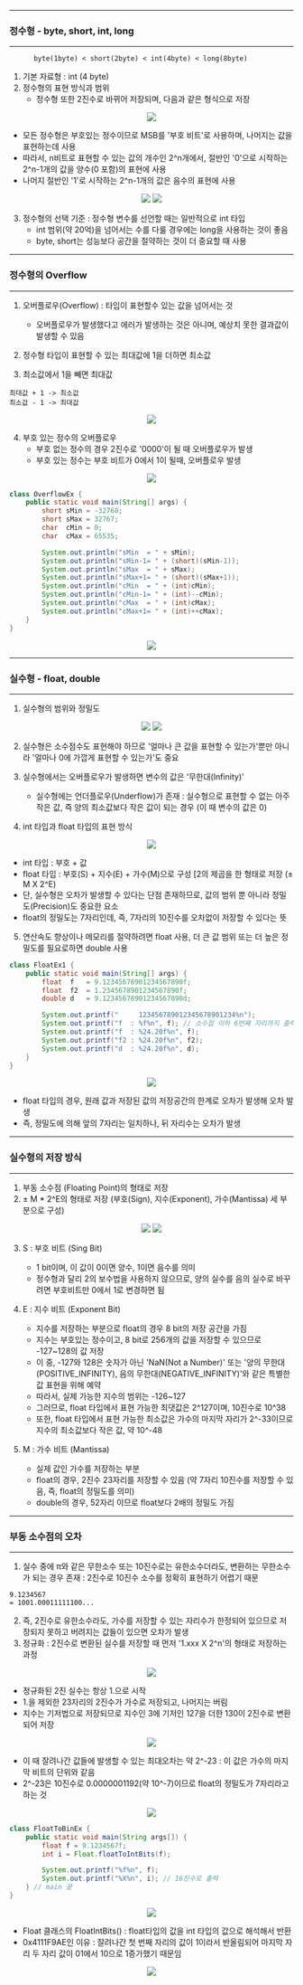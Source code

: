 -----
### 정수형 - byte, short, int, long
-----
          byte(1byte) < short(2byte) < int(4byte) < long(8byte)
1. 기본 자료형 : int (4 byte)
2. 정수형의 표현 방식과 범위
   - 정수형 또한 2진수로 바뀌어 저장되며, 다음과 같은 형식으로 저장

<div align="center">
<img src="https://github.com/sooyounghan/Java/assets/34672301/dadfda27-bd4e-4640-862f-ff0d22933d3c">
</div>

  - 모든 정수형은 부호있는 정수이므로 MSB를 '부호 비트'로 사용하며, 나머지는 값을 표현하는데 사용
  - 따라서, n비트로 표현할 수 있는 값의 개수인 2^n개에서, 절반인 '0'으로 시작하는 2^n-1개의 값을 양수(0 포함)의 표현에 사용
  - 나머지 절반인 '1'로 시작하는 2^n-1개의 값은 음수의 표현에 사용

<div align="center">
<img src="https://github.com/sooyounghan/Java/assets/34672301/d213e347-96e1-4335-915f-54378f3fe364">
<img src="https://github.com/sooyounghan/Java/assets/34672301/59bc58c5-bb44-4f8e-817d-76e4f186f69b">
</div>

3. 정수형의 선택 기준 : 정수형 변수를 선언할 때는 일반적으로 int 타입
   - int 범위(약 20억)을 넘어서는 수를 다룰 경우에는 long을 사용하는 것이 좋음
   - byte, short는 성능보다 공간을 절약하는 것이 더 중요할 때 사용

-----
### 정수형의 Overflow
-----
1. 오버플로우(Overflow) : 타입이 표현할수 있는 값을 넘어서는 것
   - 오버플로우가 발생했다고 에러가 발생하는 것은 아니며, 예상치 못한 결과값이 발생할 수 있음

2. 정수형 타입이 표현할 수 있는 최대값에 1을 더하면 최소값
3. 최소값에서 1을 빼면 최대값
```
최대값 + 1 -> 최소값
최소값 - 1 -> 최대값
```
<div align="center">
<img src="https://github.com/sooyounghan/Java/assets/34672301/6317760b-68d9-49db-bbcd-f7285eece148">
</div>

4. 부호 있는 정수의 오버플로우
   - 부호 없는 정수의 경우 2진수로 '0000'이 될 때 오버플로우가 발생
   - 부호 있는 정수는 부호 비트가 0에서 1이 될때, 오버플로우 발생
<div align="center">
<img src="https://github.com/sooyounghan/Java/assets/34672301/c7257823-f49d-4e4b-8e72-256c3098e56f">
</div>

```java
class OverflowEx {
	public static void main(String[] args) {
		short sMin = -32768;
		short sMax = 32767;
		char  cMin = 0;
		char  cMax = 65535;

		System.out.println("sMin  = " + sMin);
		System.out.println("sMin-1= " + (short)(sMin-1));
		System.out.println("sMax  = " + sMax);
		System.out.println("sMax+1= " + (short)(sMax+1));
		System.out.println("cMin  = " + (int)cMin);
		System.out.println("cMin-1= " + (int)--cMin);
		System.out.println("cMax  = " + (int)cMax);
		System.out.println("cMax+1= " + (int)++cMax);	
	}
}
```
<div align="center">
<img src="https://github.com/sooyounghan/Java/assets/34672301/52117baf-66b5-4486-b660-bcc6f4fe8141">
</div>

-----
### 실수형 - float, double
-----
1. 실수형의 범위와 정밀도
<div align="center">
<img src="https://github.com/sooyounghan/Java/assets/34672301/0b9a5725-3bd8-494d-a35b-961e49e80049">
<img src="https://github.com/sooyounghan/Java/assets/34672301/1992d5a1-3de0-4eb1-bf62-66138069a7c9">
</div>

2. 실수형은 소수점수도 표현해야 하므로 '얼마나 큰 값을 표현할 수 있는가'뿐만 아니라 '얼마나 0에 가깝게 표현할 수 있는가'도 중요
3. 실수형에서는 오버플로우가 발생하면 변수의 값은 '무한대(Infinity)'
   - 실수형에는 언더플로우(Underflow)가 존재 : 실수형으로 표현할 수 없는 아주 작은 값, 즉 양의 최소값보다 작은 값이 되는 경우 (이 때 변수의 값은 0)

4. int 타입과 float 타입의 표현 방식
<div align="center">
<img src="\https://github.com/sooyounghan/Java/assets/34672301/9d2c5296-b041-4a3d-9626-c7cea59fe149">
</div>

  - int 타입 : 부호 + 값
  - float 타입 : 부호(S) + 지수(E) + 가수(M)으로 구성 [2의 제곱을 한 형태로 저장 (± M X 2^E)
  - 단, 실수형은 오차가 발생할 수 있다는 단점 존재하므로, 값의 범위 뿐 아니라 정밀도(Precision)도 중요한 요소
  - float의 정밀도는 7자리인데, 즉, 7자리의 10진수를 오차없이 저장할 수 있다는 뜻

5. 연산속도 향상이나 메모리를 절약하려면 float 사용, 더 큰 값 범위 또는 더 높은 정밀도를 필요로하면 double 사용
```java
class FloatEx1 {
	public static void main(String[] args) {
		float  f   = 9.12345678901234567890f;
		float  f2  = 1.2345678901234567890f;
		double d   = 9.12345678901234567890d;

		System.out.printf("     123456789012345678901234%n");
		System.out.printf("f  : %f%n", f); // 소수점 이하 6번째 자리까지 출력
		System.out.printf("f  : %24.20f%n", f);
		System.out.printf("f2 : %24.20f%n", f2);
		System.out.printf("d  : %24.20f%n", d);
	}
}
```
<div align="center">
<img src="https://github.com/sooyounghan/Java/assets/34672301/edf3b66f-57b1-45f5-8a34-dc4a1696f475">
</div>

  - float 타입의 경우, 원래 값과 저장된 값의 저장공간의 한계로 오차가 발생해 오차 발생
  - 즉, 정밀도에 의해 앞의 7자리는 일치하나, 뒤 자리수는 오차가 발생

-----
### 실수형의 저장 방식
-----
1. 부동 소수점 (Floating Point)의 형태로 저장
2. ± M * 2^E의 형태로 저장 (부호(Sign), 지수(Exponent), 가수(Mantissa) 세 부분으로 구성)
<div align="center">
<img src="https://github.com/sooyounghan/Java/assets/34672301/ccbf7004-19bd-41af-914b-8a9ec735e9be">
<img src="https://github.com/sooyounghan/Java/assets/34672301/9dac791b-7cd0-4a8d-bd4a-8aae734a9f49">
</div>

3. S : 부호 비트 (Sing Bit)
   - 1 bit이며, 이 값이 0이면 양수, 1이면 음수를 의미
   - 정수형과 달리 2의 보수법을 사용하지 않으므로, 양의 실수를 음의 실수로 바꾸려면 부호비트만 0에서 1로 변경하면 됨

2. E : 지수 비트 (Exponent Bit)
   - 지수를 저장하는 부분으로 float의 경우 8 bit의 저장 공간을 가짐
   - 지수는 부호있는 정수이고, 8 bit로 256개의 값을 저장할 수 있으므로 -127~128의 값 저장
   - 이 중, -127와 128은 숫자가 아닌 'NaN(Not a Number)' 또는 '양의 무한대(POSITIVE_INFINITY), 음의 무한대(NEGATIVE_INFINITY)'와 같은 특별한 값 표현을 위해 예약
   - 따라서, 실제 가능한 지수의 범위는 -126~127
   - 그러므로, float 타입에서 표현 가능한 최댓값은 2^127이며, 10진수로 10^38
   - 또한, float 타입에서 표현 가능한 최소값은 가수의 마지막 자리가 2^-33이므로 지수의 최소값보다 작은 값, 약 10^-48

3. M : 가수 비트 (Mantissa)
   - 실제 값인 가수를 저장하는 부분
   - float의 경우, 2진수 23자리를 저장할 수 있음 (약 7자리 10진수를 저장할 수 있음, 즉, float의 정밀도를 의미)
   - double의 경우, 52자리 이므로 float보다 2배의 정밀도 가짐

-----
### 부동 소수점의 오차
-----
1. 실수 중에 π와 같은 무한소수 또는 10진수로는 유한소수더라도, 변환하는 무한소수가 되는 경우 존재 : 2진수로 10진수 소수를 정확히 표현하기 어렵기 때문
```
9.1234567
= 1001.00011111100...
```

2. 즉, 2진수로 유한소수라도, 가수를 저장할 수 있는 자리수가 한정되어 있으므로 저장되지 못하고 버려지는 값들이 있으면 오차가 발생
3. 정규화 : 2진수로 변환된 실수를 저장할 때 먼저 '1.xxx X 2^n'의 형태로 저장하는 과정
<div align="center">
<img src="https://github.com/sooyounghan/Java/assets/34672301/914ef928-a220-4bb5-8b68-e1ed8cad1e78">
</div>

  - 정규화된 2진 실수는 항상 1.으로 시작
  - 1.을 제외한 23자리의 2진수가 가수로 저장되고, 나머지는 버림
  - 지수는 기저법으로 저장되므로 지수인 3에 기저인 127을 더한 130이 2진수로 변환되어 저장
<div align="center">
<img src="https://github.com/sooyounghan/Java/assets/34672301/841a2eca-f84f-4e13-8c80-203d5de7125b">
</div>

  - 이 때 잘려나간 값들에 발생할 수 있는 최대오차는 약 2^-23 : 이 값은 가수의 마지막 비트의 단위와 같음
  - 2^-23은 10진수로 0.0000001192(약 10^-7)이므로 float의 정밀도가 7자리라고 하는 것
<div align="center">
<img src="https://github.com/sooyounghan/Java/assets/34672301/dea45630-6ee6-4791-87b2-5b2c3fb1f5da">
</div>

```java
class FloatToBinEx {
	public static void main(String args[]) {
		float f = 9.1234567f;
		int i = Float.floatToIntBits(f);

		System.out.printf("%f%n", f);
		System.out.printf("%X%n", i); // 16진수로 출력
	} // main 끝
}
```
<div align="center">
<img src="https://github.com/sooyounghan/Java/assets/34672301/ad5ac416-ca43-4326-8443-53843d3a7845">
</div>

  - Float 클래스의 FloatIntBits() : float타입의 값을 int 타입의 값으로 해석해서 반환
  - 0x4111F9AE인 이유 : 잘려나간 첫 번째 자리의 값이 1이라서 반올림되어 마지막 자리 두 자리 값이 01에서 10으로 1증가했기 때문임
<div align="center">
<img src="https://github.com/sooyounghan/Java/assets/34672301/8964207f-75f3-429c-9840-eaaa15e9ccfb">
</div>

